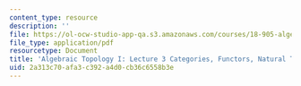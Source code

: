 ```yaml
---
content_type: resource
description: ''
file: https://ol-ocw-studio-app-qa.s3.amazonaws.com/courses/18-905-algebraic-topology-i-fall-2016/2a313c70afa3c392a4d0cb36c6558b3e_MIT18_905F16_lec3.pdf
file_type: application/pdf
resourcetype: Document
title: 'Algebraic Topology I: Lecture 3 Categories, Functors, Natural Transformations'
uid: 2a313c70-afa3-c392-a4d0-cb36c6558b3e
---
```

